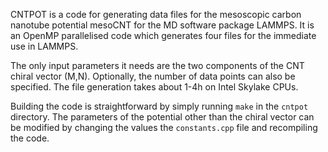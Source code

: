 CNTPOT is a code for generating data files for the mesoscopic carbon nanotube potential mesoCNT 
for the MD software package LAMMPS. It is an OpenMP parallelised code which generates four files for the immediate use 
in LAMMPS.

The only input parameters it needs are the two components of the CNT chiral vector (M,N).
Optionally, the number of data points can also be specified.
The file generation takes about 1-4h on Intel Skylake CPUs.

Building the code is straightforward by simply running `make` in the `cntpot` directory.
The parameters of the potential other than the chiral vector can be modified by changing the values the `constants.cpp` file and recompiling the code.

